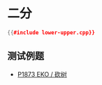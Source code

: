 # 二分

```cpp
{{#include lower-upper.cpp}}
```

## 测试例题

- [P1873 EKO / 砍树](https://www.luogu.com.cn/problem/P1873)
